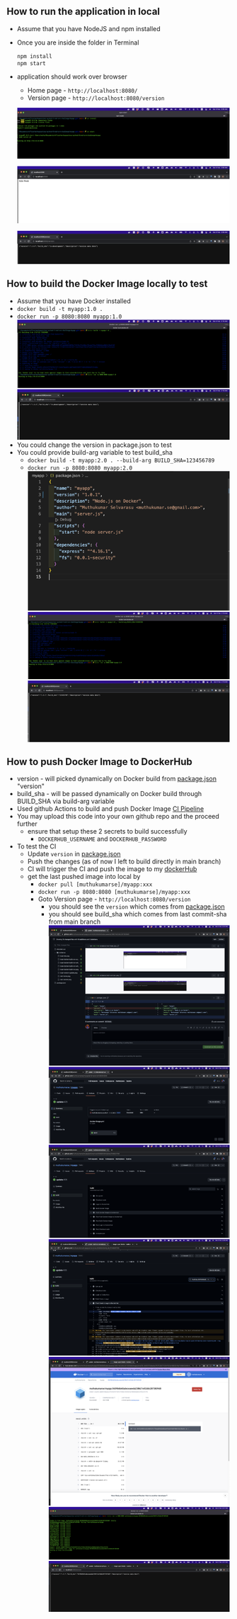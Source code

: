 ## How to run the application in local
- Assume that you have NodeJS and npm installed
- Once you are inside the folder in Terminal
  ```
  npm install
  npm start
  ```
- application should work over browser 
  - Home page - `http://localhost:8080/`
  - Version page - `http://localhost:8080/version`

  ![local-dev](./evidence/local-dev.png)

  ![home-page](./evidence/rest-home.png) 

  ![version-page](./evidence/rest-version.png)


## How to build the Docker Image locally to test
- Assume that you have Docker installed
- `docker build -t myapp:1.0 .`
- `docker run -p 8080:8080 myapp:1.0`
  ![local-docker-build-run](./evidence/local-docker-build-run.png)
  ![local-docker-build-run-output](./evidence/local-docker-build-run-output.png)
- You could change the version in package.json to test 
- You could provide build-arg variable to test build_sha
  - `docker build -t myapp:2.0 . --build-arg BUILD_SHA=123456789`
  - `docker run -p 8080:8080 myapp:2.0`
  ![local-version-update](./evidence/local-version-update.png)
  ![local-docker-build-run-with-update](./evidence/local-docker-build-run-with-update.png)
  ![local-docker-build-run-with-update-output](./evidence/local-docker-build-run-with-update-output.png)


## How to push Docker Image to DockerHub
- version - will picked dynamically on Docker build from [package.json](./package.json) "version" 
- build_sha - will be passed dynamically on Docker build through BUILD_SHA via build-arg variable
- Used github Actions to build and push Docker Image [CI Pipeline](./.github/workflows/docker-image.yml)
- You may upload this code into your own github repo and the proceed further
  - ensure that setup these 2 secrets to build successfully
    - `DOCKERHUB_USERNAME` and `DOCKERHUB_PASSWORD`
- To test the CI
  - Update `version` in [package.json](./package.json)
  - Push the changes (as of now I left to build directly in main branch)
  - CI will trigger the CI and push the image to my [dockerHub](https://hub.docker.com/repository/docker/[muthukumarse]/myapp/general) 
  - get the last pushed image into local by
    - `docker pull [muthukumarse]/myapp:xxx`
    - `docker run -p 8080:8080 [muthukumarse]/myapp:xxx`
    - Goto Version page - `http://localhost:8080/version`
      - you should see the `version` which comes from [package.json](./package.json)
      - you should see build_sha which comes from last commit-sha from main branch
      ![git-update-push](./evidence/git-update-push.png) 
      ![github-action-build-status](./evidence/github-action-build-status.png) 
      ![github-action-build-steps](./evidence/github-action-build-steps.png) 
      ![github-action-build-push-image-tag](./evidence/github-action-build-push-image-tag.png) 
      ![docker-hub-pushed-image-tag](./evidence/docker-hub-pushed-image-tag.png) 
      ![docker-pull-latest-iamge-and-run](./evidence/docker-pull-latest-iamge-and-run.png) 
      ![docker-pull-latest-iamge-and-run-output](./evidence/docker-pull-latest-iamge-and-run-output.png) 

